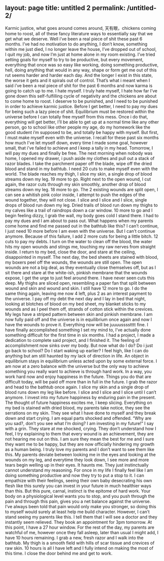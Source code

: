 layout: page
title: untitled 2
permalink: /untitled-2/
---

Karmic justice, what goes around comes around, 天有眼，chickens coming home to roost, all of these fancy literature ways to essentially say that we get what we deserve. Well i’ve been a real piece of shit these past 6 months. I’ve had no motivation to do anything, I don’t know, something within me just died, I no longer leave the house, I’ve dropped out of school, I quit my job, and now I’m just at home alone in my room existing. I’ve tried setting goals for myself to try to be productive, but every movement, everything that once was so easy like working, doing something productive, hell, doing anything that would in any way, shape or form get me out of this rut seems harder and harder each day. And the longer I exist in this state, the worse it gets and it spirals out of control. That’s what i meant when I said i’ve been a real piece of shit for the past 6 months and now karma is going to catch up to me. I hate myself. I truly hate myself, I hate how far I’ve gone down this self-fulfilling cycle of negativity and the chickens are about to come home to roost. I deserve to be punished, and I need to be punished in order to achieve karmic justice. Before I get better, I need to pay my dues for being such a lazy piece of shit. Equilibrium must be restored within the universe before I can totally free myself from this mess. Once i do that, everything will get better, I’ll be able to get up at a normal time like any other person, go to school like other people my age, do my homework like the good student i’m supposed to be, and totally be happy with myself. But first, I must make myself even with the universe. I recall for these past six months how much I’ve let myself down, every time I made some goal, however small, that i’ve failed to achieve and I keep a tally in my head. Tomorrow, I will pay my dues and finally be free. The next morning when nobody was home, I opened my drawer, i push aside my clothes and pull out a stack of razor blades. I take the parchment paper off the blade, wipe off the dried blood and stand in my bathtub. I need 20 cuts to make myself even with the world. The blade reaches my thigh, I slice my skin, a single drop of blood streams down my leg. 19 more to go. Right next to the open wound, I cut again, the razor cuts through my skin smoothly, another drop of blood streams down my leg. 18 more to go. The 2 existing wounds are split open, I can see a whitish pink color inside, I attempt to push the edges of the wound together, they will not close. I slice and I slice and I slice, single drops of blood run down my leg. Dried trails of blood run down my thighs to my calves like a trail of raindrops down a car window. 10 more to go and I begin feeling dizzy, I grab the wall, my body goes cold I stand there. I had to pay my dues and I am about to pass out. What happens when my parents come home and find me passed out in the bathtub like this? I can’t continue, I just need 10 more before I am even with the universe. But I can’t continue anymore. Because of this failure, I add 2 more cuts for being a little bitch. 12 cuts to pay my debts. I turn on the water to clean off the blood, the water hits my open wounds and stings me, touching my raw nerves from straight inside. I return to my bed, close the door, and stare at the ceiling, disappointed in myself. The next day, the bed sheets are stained with blood, my boxers peel off the wounds, the wounds are still open. The open wounds are not a big deal, as they eventually close themselves off, but as I  sit there and stare at the white-ish, pinkish membrane that the wounds expose, I get the urge to just feel around there. I have never seen cuts this deep. My thighs are sliced open, resembling a paper fan that split between wound and skin and wound and skin. I still have 12 more to go. I do the same thing again, leaving me now 4 left, plus 2 as an interest payment to the universe. I pay off my debt the next day and I lay in bed that night, looking at blotches of blood on my bed sheet, my blanket sticks to my wounds and as I peel them off, strands of cotton stick within the crevices. My legs have a striped pattern between skin and pinkish membrane. I am now fully paid off and the universe is in equilibrium once again and now I have the wounds to prove it.  Everything now will be juuuusssstttt fine. I have finally accomplished something I set my mind to, I’ve actually done something difficult for the first time in six months. I had a project, I made a dedication to complete said project, and I finished it. The feeling of accomplishment now sinks over my body. But now what do I do? Do i just go back to school? Do I start waking up earlier? I feel high, like I can do anything but am still haunted by my lack of direction in life. An object in equilibrium stays in equilibrium unless acted upon by some external force. I am now at a zero balance with the universe but the only way to achieve something you really want to achieve is through hard work. In a way, you work hard now and enjoy happiness in the future. Things you do that are difficult today, will be paid off more than in full in the future. I grab the razor and head to the bathtub once again. I slice my skin and a single drop of blood runs down my leg like before. I slice and I slice and I slice until I can’t anymore. I invest into my future happiness by enduring pain in the present. The thought of future happiness excites me, I keep slicing. Everything on my bed is stained with dried blood, my parents take notice, they see the serrations on my skin. They see what I have done to myself and they break down and start crying. I am equal parts shocked and offended. “Why are you sad?, don’t you see what I’m doing? I am investing in my future!” I say with a grin. They stare at me shocked, crying. They don’t understand how I feel, I try explaining to them that every wound is an achievement, they are not hearing me out on this. I am sure they mean the best for me and I sure they want me to be happy, but they are now officially hindering my growth as a human being. I truly love my parents and I don’t want to see them like this. My parents deviate between looking me in the eyes and looking at the wounds on my leg, and everytime they look down, I see more and more tears begin welling up in their eyes. It haunts me. They just instinctually cannot understand my reasoning. For once in my life I finally feel like I am doing something productive and now they try to put a stop to it. I can empathize with their feelings, seeing their own baby desecrating his own flesh like this surely you can invest in your future in much healthier ways than this. But this pure, carnal, instinct is the epitome of hard work. Your body on a physiological level wants you to stop, and you push through the pain and through this pain, gives you a net balance against the universe. I’ve always been told that pain would only make you stronger, so doing this to myself would surely at least help me build character. However, I can’t stand seeing my parents like this. I tell them that I will see a doctor and they instantly seem relieved. They book an appointment for 3pm tomorrow. At this point, I have a 27 hour window. For the rest of the day, my parents are watchful of me, however once they fall asleep, later than usual I might add, I have 10 hours remaining. I grab a new, fresh razor and I walk into the bathtub. My thigh is a smooth field with hills of scar tissue and crevices of raw skin. 10 hours is all I have left and I fully intend on making the most of this time. I close the door behind me and get to work.
